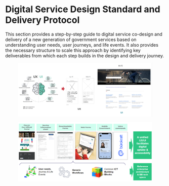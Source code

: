 # Digital Service Design Standard and Delivery Protocol

This section provides a step-by-step guide to digital service co-design and delivery of a new generation of government services based on understanding user needs, user journeys, and life events. It also provides the necessary structure to scale this approach by identifying key deliverables from which each step builds in the design and delivery journey.&#x20;

<figure><img src="../.gitbook/assets/image (1) (1).png" alt=""><figcaption></figcaption></figure>











<figure><img src="../.gitbook/assets/Playbook Sections.png" alt=""><figcaption></figcaption></figure>

